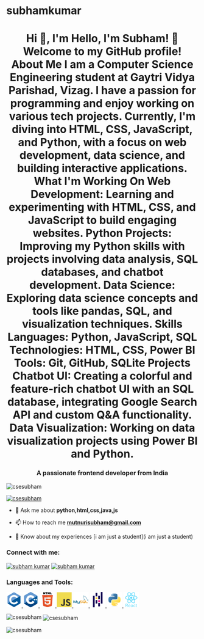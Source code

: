 # subhamkumar
<h1 align="center">Hi 👋, I'm Hello, I'm Subham! 👋 Welcome to my GitHub profile! About Me I am a Computer Science Engineering student at Gaytri Vidya Parishad, Vizag. I have a passion for programming and enjoy working on various tech projects. Currently, I'm diving into HTML, CSS, JavaScript, and Python, with a focus on web development, data science, and building interactive applications. What I'm Working On Web Development: Learning and experimenting with HTML, CSS, and JavaScript to build engaging websites. Python Projects: Improving my Python skills with projects involving data analysis, SQL databases, and chatbot development. Data Science: Exploring data science concepts and tools like pandas, SQL, and visualization techniques. Skills Languages: Python, JavaScript, SQL Technologies: HTML, CSS, Power BI Tools: Git, GitHub, SQLite Projects Chatbot UI: Creating a colorful and feature-rich chatbot UI with an SQL database, integrating Google Search API and custom Q&A functionality. Data Visualization: Working on data visualization projects using Power BI and Python.</h1>
<h3 align="center">A passionate frontend developer from India</h3>

<p align="left"> <img src="https://komarev.com/ghpvc/?username=csesubham&label=Profile%20views&color=0e75b6&style=flat" alt="csesubham" /> </p>

<p align="left"> <a href="https://github.com/ryo-ma/github-profile-trophy"><img src="https://github-profile-trophy.vercel.app/?username=csesubham" alt="csesubham" /></a> </p>

- 💬 Ask me about **python,html,css,java,js**

- 📫 How to reach me **mutnurisubham@gmail.com**

- 📄 Know about my experiences [i am just a student](i am just a student)

<h3 align="left">Connect with me:</h3>
<p align="left">
<a href="https://linkedin.com/in/subham kumar" target="blank"><img align="center" src="https://raw.githubusercontent.com/rahuldkjain/github-profile-readme-generator/master/src/images/icons/Social/linked-in-alt.svg" alt="subham kumar" height="30" width="40" /></a>
<a href="https://www.hackerrank.com/subham kumar" target="blank"><img align="center" src="https://raw.githubusercontent.com/rahuldkjain/github-profile-readme-generator/master/src/images/icons/Social/hackerrank.svg" alt="subham kumar" height="30" width="40" /></a>
</p>

<h3 align="left">Languages and Tools:</h3>
<p align="left"> <a href="https://www.cprogramming.com/" target="_blank" rel="noreferrer"> <img src="https://raw.githubusercontent.com/devicons/devicon/master/icons/c/c-original.svg" alt="c" width="40" height="40"/> </a> <a href="https://www.w3schools.com/cpp/" target="_blank" rel="noreferrer"> <img src="https://raw.githubusercontent.com/devicons/devicon/master/icons/cplusplus/cplusplus-original.svg" alt="cplusplus" width="40" height="40"/> </a> <a href="https://www.w3.org/html/" target="_blank" rel="noreferrer"> <img src="https://raw.githubusercontent.com/devicons/devicon/master/icons/html5/html5-original-wordmark.svg" alt="html5" width="40" height="40"/> </a> <a href="https://developer.mozilla.org/en-US/docs/Web/JavaScript" target="_blank" rel="noreferrer"> <img src="https://raw.githubusercontent.com/devicons/devicon/master/icons/javascript/javascript-original.svg" alt="javascript" width="40" height="40"/> </a> <a href="https://www.mysql.com/" target="_blank" rel="noreferrer"> <img src="https://raw.githubusercontent.com/devicons/devicon/master/icons/mysql/mysql-original-wordmark.svg" alt="mysql" width="40" height="40"/> </a> <a href="https://pandas.pydata.org/" target="_blank" rel="noreferrer"> <img src="https://raw.githubusercontent.com/devicons/devicon/2ae2a900d2f041da66e950e4d48052658d850630/icons/pandas/pandas-original.svg" alt="pandas" width="40" height="40"/> </a> <a href="https://www.python.org" target="_blank" rel="noreferrer"> <img src="https://raw.githubusercontent.com/devicons/devicon/master/icons/python/python-original.svg" alt="python" width="40" height="40"/> </a> <a href="https://reactjs.org/" target="_blank" rel="noreferrer"> <img src="https://raw.githubusercontent.com/devicons/devicon/master/icons/react/react-original-wordmark.svg" alt="react" width="40" height="40"/> </a> </p>

<p><img align="left" src="https://github-readme-stats.vercel.app/api/top-langs?username=csesubham&show_icons=true&locale=en&layout=compact" alt="csesubham" /></p>

<p>&nbsp;<img align="center" src="https://github-readme-stats.vercel.app/api?username=csesubham&show_icons=true&locale=en" alt="csesubham" /></p>

<p><img align="center" src="https://github-readme-streak-stats.herokuapp.com/?user=csesubham&" alt="csesubham" /></p>
